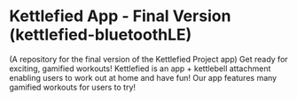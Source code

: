 # Kettlefied App - Final Version (kettlefied-bluetoothLE)
(A repository for the final version of the Kettlefied Project app) Get ready for exciting, gamified workouts! Kettlefied is an app + kettlebell attachment enabling users to work out at home and have fun! Our app features many gamified workouts for users to try!

